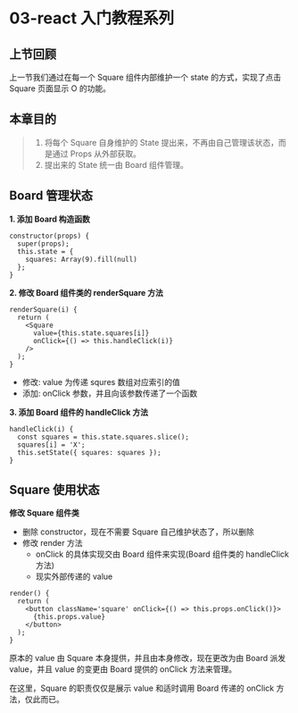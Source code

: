 # 03-react 入门教程系列

## 上节回顾

上一节我们通过在每一个 Square 组件内部维护一个 state 的方式，实现了点击 Square 页面显示 O 的功能。

## 本章目的

> 1. 将每个 Square 自身维护的 State 提出来，不再由自己管理该状态，而是通过 Props 从外部获取。
> 2. 提出来的 State 统一由 Board 组件管理。

## Board 管理状态

**1. 添加 Board 构造函数**

```
constructor(props) {
  super(props);
  this.state = {
    squares: Array(9).fill(null)
  };
}
```

**2. 修改 Board 组件类的 renderSquare 方法**

```
renderSquare(i) {
  return (
    <Square
      value={this.state.squares[i]}
      onClick={() => this.handleClick(i)}
    />
  );
}
```

- 修改: value 为传递 squres 数组对应索引的值
- 添加: onClick 参数，并且向该参数传递了一个函数

**3. 添加 Board 组件的 handleClick 方法**

```
handleClick(i) {
  const squares = this.state.squares.slice();
  squares[i] = 'X';
  this.setState({ squares: squares });
}
```

## Square 使用状态

**修改 Square 组件类**

- 删除 constructor，现在不需要 Square 自己维护状态了，所以删除
- 修改 render 方法
  - onClick 的具体实现交由 Board 组件来实现(Board 组件类的 handleClick 方法)
  - 现实外部传递的 value

```
render() {
  return (
    <button className='square' onClick={() => this.props.onClick()}>
      {this.props.value}
    </button>
  );
}
```

原本的 value 由 Square 本身提供，并且由本身修改，现在更改为由 Board 派发 value，并且 value 的变更由 Board 提供的 onClick 方法来管理。

在这里，Square 的职责仅仅是展示 value 和适时调用 Board 传递的 onClick 方法，仅此而已。
